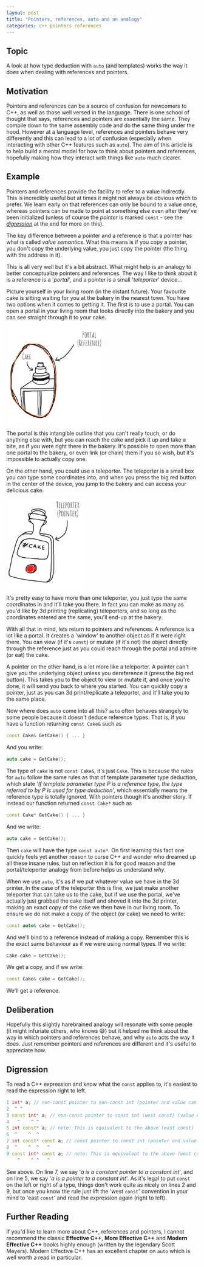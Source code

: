 ```yaml
---
layout: post
title: "Pointers, references, auto and an analogy"
categories: c++ pointers references
---
```


## Topic

A look at how type deduction with `auto` (and templates) works the way it does when dealing with references and pointers.

## Motivation

Pointers and references can be a source of confusion for newcomers to C++, as well as those well versed in the language. There is one school of thought that says, references and pointers are essentially the same. They compile down to the same assembly code and do the same thing under the hood. However at a language level, references and pointers behave very differently and this can lead to a lot of confusion (especially when interacting with other C++ features such as `auto`). The aim of this article is to help build a mental model for how to think about pointers and references, hopefully making how they interact with things like `auto` much clearer.

## Example

Pointers and references provide the facility to refer to a value indirectly. This is incredibly useful but at times it might not always be obvious which to prefer. We learn early on that references can only be bound to a value once, whereas pointers can be made to point at something else even after they've been initialized (unless of course the _pointer_ is marked `const` - see the [_digression_](#digression) at the end for more on this).

The key difference between a pointer and a reference is that a pointer has what is called _value semantics_. What this means is if you copy a pointer, you don't copy the underlying value, you just copy the pointer (the thing with the address in it).

This is all very well but it's a bit abstract. What might help is an analogy to better conceptualize pointers and references. The way I like to think about it is a reference is a '_portal_', and a pointer is a small '_teleporter_' device...

Picture yourself in your living room (in the distant future). Your favourite cake is sitting waiting for you at the bakery in the nearest town. You have two options when it comes to getting it. The first is to use a portal. You can open a portal in your living room that looks directly into the bakery and you can see straight through it to your cake.

<img src="/assets/images/portal-cake.png" alt="portal cake" width="50%"/>

The portal is this intangible outline that you can't really touch, or do anything else with, but you can reach the cake and pick it up and take a bite, as if you were right there in the bakery. It's possible to open more than one portal to the bakery, or even link (or chain) them if you so wish, but it's impossible to actually copy one.

On the other hand, you could use a teleporter. The teleporter is a small box you can type some coordinates into, and when you press the big red button in the center of the device, you jump to the bakery and can access your delicious cake.

<img src="/assets/images/teleporter-cake.png" alt="teleporter cake" width="40%"/>

It's pretty easy to have more than one teleporter, you just type the same coordinates in and it'll take you there. In fact you can make as many as you'd like by 3d printing (replicating) teleporters, and so long as the coordinates entered are the same, you'll end-up at the bakery.

With all that in mind, lets return to pointers and references. A reference is a lot like a portal. It creates a 'window' to another object as if it were right there. You can view (if it's `const`) or mutate (if it's not) the object directly through the reference just as you could reach through the portal and admire (or eat) the cake.

A pointer on the other hand, is a lot more like a teleporter. A pointer can't give you the underlying object unless you dereference it (press the big red button). This takes you to the object to view or mutate it, and once you're done, it will send you back to where you started. You can quickly copy a pointer, just as you can 3d print/replicate a teleporter, and it'll take you to the same place.

Now where does `auto` come into all this? `auto` often behaves strangely to some people because it doesn't deduce reference types. That is, if you have a function returning `const Cake&` such as

```c++
const Cake& GetCake() { ... }
```

And you write:

```c++
auto cake = GetCake();
```

The type of `cake` is not `const Cake&`, it's just `Cake`. This is because the rules for `auto` follow the same rules as that of template parameter type deduction, which state '_If template parameter type P is a reference type, the type referred to by P is used for type deduction_', which essentially means the reference type is totally ignored. With pointers though it's another story. If instead our function returned `const Cake*` such as

```c++
const Cake* GetCake() { ... }
```

And we write:

```c++
auto cake = GetCake();
```

Then `cake` will have the type `const auto*`. On first learning this fact one quickly feels yet another reason to curse C++ and wonder who dreamed up all these insane rules, but on reflection it is for good reason and the portal/teleporter analogy from before helps us understand _why_.

When we use `auto`, it's as if we put whatever value we have in the 3d printer. In the case of the teleporter this is fine, we just make another teleporter that can take us to the cake, but if we use the portal, we've actually just grabbed the cake itself and shoved it into the 3d printer, making an exact copy of the cake we then have in our living room. To ensure we do not make a copy of the object (or cake) we need to write:

```c++
const auto& cake = GetCake();
```

And we'll bind to a reference instead of making a copy. Remember this is the exact same behaviour as if we were using normal types. If we write:

```c++
Cake cake = GetCake();
```

We get a copy, and if we write:

```c++
const Cake& cake = GetCake();
```

We'll get a reference.

## Deliberation

Hopefully this slightly harebrained analogy will resonate with some people (it might infuriate others, who knows 😅) but it helped me think about the way in which pointers and references behave, and why `auto` acts the way it does. Just remember pointers and references are different and it's useful to appreciate how.

## Digression

To read a C++ expression and know what the `const` applies to, it's easiest to read the expression right to left.

```c++
1 int* a; // non-const pointer to non-const int (pointer and value can be changed)
2  ^ ^
3 const int* a; // non-const pointer to const int (west const) (value cannot be changed, pointer can be changed)
4   ^    ^ ^
5 int const* a; // note: This is equivalent to the above (east const)
6  ^    ^  ^
7 int const* const a; // const pointer to const int (pointer and value cannot be changed)
8  ^    ^  ^   ^
9 const int* const a; // note: This is equivalent to the above (west const)
    ^    ^ ^   ^
```

See above. On line 7, we say '_a is a constant pointer to a constant int_', and on line 5, we say '_a is a pointer to a constant int_'. As it's legal to put `const` on the left or right of a type, things don't work quite as nicely on lines 2 and 9, but once you know the rule just lift the 'west `const`' convention in your mind to 'east `const`' and read the expression again (right to left).

## Further Reading

If you'd like to learn more about C++, references and pointers, I cannot recommend the classic **Effective C++**, **More Effective C++** and **Modern Effective C++** books highly enough (written by the legendary Scott Meyers). Modern Effective C++ has an excellent chapter on `auto` which is well worth a read in particular.
